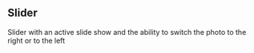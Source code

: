 <h2>Slider</h2>
<p>Slider with an active slide show and the ability to switch the photo to the right or to the left</p>
